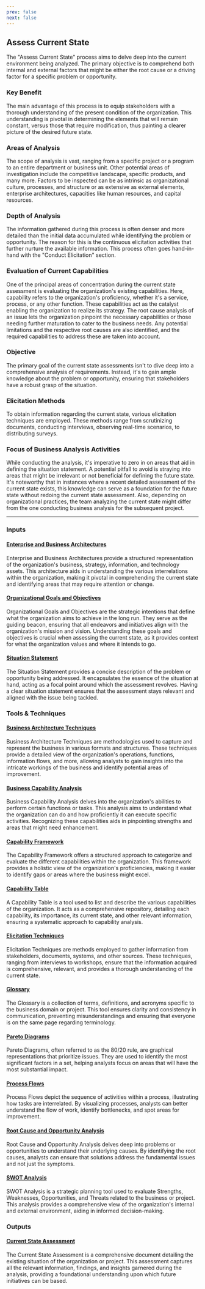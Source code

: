 ```yaml
---
prev: false
next: false
---
```


## Assess Current State

The "Assess Current State" process aims to delve deep into the current environment being analyzed. The primary objective is to comprehend both internal and external factors that might be either the root cause or a driving factor for a specific problem or opportunity.

### Key Benefit

The main advantage of this process is to equip stakeholders with a thorough understanding of the present condition of the organization. This understanding is pivotal in determining the elements that will remain constant, versus those that require modification, thus painting a clearer picture of the desired future state.

### Areas of Analysis

The scope of analysis is vast, ranging from a specific project or a program to an entire department or business unit. Other potential areas of investigation include the competitive landscape, specific products, and many more. Factors to be inspected can be as intrinsic as organizational culture, processes, and structure or as extensive as external elements, enterprise architectures, capacities like human resources, and capital resources.

### Depth of Analysis

The information gathered during this process is often denser and more detailed than the initial data accumulated while identifying the problem or opportunity. The reason for this is the continuous elicitation activities that further nurture the available information. This process often goes hand-in-hand with the "Conduct Elicitation" section.

### Evaluation of Current Capabilities

One of the principal areas of concentration during the current state assessment is evaluating the organization's existing capabilities. Here, capability refers to the organization's proficiency, whether it's a service, process, or any other function. These capabilities act as the catalyst enabling the organization to realize its strategy. The root cause analysis of an issue lets the organization pinpoint the necessary capabilities or those needing further maturation to cater to the business needs. Any potential limitations and the respective root causes are also identified, and the required capabilities to address these are taken into account.

### Objective

The primary goal of the current state assessments isn't to dive deep into a comprehensive analysis of requirements. Instead, it's to gain ample knowledge about the problem or opportunity, ensuring that stakeholders have a robust grasp of the situation.

### Elicitation Methods

To obtain information regarding the current state, various elicitation techniques are employed. These methods range from scrutinizing documents, conducting interviews, observing real-time scenarios, to distributing surveys.

### Focus of Business Analysis Activities

While conducting the analysis, it's imperative to zero in on areas that aid in defining the situation statement. A potential pitfall to avoid is straying into areas that might be irrelevant or not beneficial for defining the future state. It's noteworthy that in instances where a recent detailed assessment of the current state exists, this knowledge can serve as a foundation for the future state without redoing the current state assessment. Also, depending on organizational practices, the team analyzing the current state might differ from the one conducting business analysis for the subsequent project.

---

### Inputs

#### [Enterprise and Business Architectures](/content/gist/business-analysis/inputs-outputs/enterprise-and-business-architectures.md)

Enterprise and Business Architectures provide a structured representation of the organization's business, strategy, information, and technology assets. This architecture aids in understanding the various interrelations within the organization, making it pivotal in comprehending the current state and identifying areas that may require attention or change.

#### [Organizational Goals and Objectives](/content/gist/business-analysis/inputs-outputs/organizational-goals-and-objectives.md)

Organizational Goals and Objectives are the strategic intentions that define what the organization aims to achieve in the long run. They serve as the guiding beacon, ensuring that all endeavors and initiatives align with the organization's mission and vision. Understanding these goals and objectives is crucial when assessing the current state, as it provides context for what the organization values and where it intends to go.

#### [Situation Statement](/content/gist/business-analysis/inputs-outputs/situation-statement.md)

The Situation Statement provides a concise description of the problem or opportunity being addressed. It encapsulates the essence of the situation at hand, acting as a focal point around which the assessment revolves. Having a clear situation statement ensures that the assessment stays relevant and aligned with the issue being tackled.

### Tools & Techniques

#### [Business Architecture Techniques](/content/gist/business-analysis/tools-techniques/business-architecture-techniques.md)

Business Architecture Techniques are methodologies used to capture and represent the business in various formats and structures. These techniques provide a detailed view of the organization's operations, functions, information flows, and more, allowing analysts to gain insights into the intricate workings of the business and identify potential areas of improvement.

#### [Business Capability Analysis](/content/gist/business-analysis/tools-techniques/business-capability-analysis.md)

Business Capability Analysis delves into the organization's abilities to perform certain functions or tasks. This analysis aims to understand what the organization can do and how proficiently it can execute specific activities. Recognizing these capabilities aids in pinpointing strengths and areas that might need enhancement.

#### [Capability Framework](/content/gist/business-analysis/tools-techniques/capability-framework.md)

The Capability Framework offers a structured approach to categorize and evaluate the different capabilities within the organization. This framework provides a holistic view of the organization's proficiencies, making it easier to identify gaps or areas where the business might excel.

#### [Capability Table](/content/gist/business-analysis/tools-techniques/capability-table.md)

A Capability Table is a tool used to list and describe the various capabilities of the organization. It acts as a comprehensive repository, detailing each capability, its importance, its current state, and other relevant information, ensuring a systematic approach to capability analysis.

#### [Elicitation Techniques](/content/gist/business-analysis/tools-techniques/elicitation-techniques.md)

Elicitation Techniques are methods employed to gather information from stakeholders, documents, systems, and other sources. These techniques, ranging from interviews to workshops, ensure that the information acquired is comprehensive, relevant, and provides a thorough understanding of the current state.

#### [Glossary](/content/gist/business-analysis/tools-techniques/glossary.md)

The Glossary is a collection of terms, definitions, and acronyms specific to the business domain or project. This tool ensures clarity and consistency in communication, preventing misunderstandings and ensuring that everyone is on the same page regarding terminology.

#### [Pareto Diagrams](/content/gist/business-analysis/tools-techniques/pareto-diagrams.md)

Pareto Diagrams, often referred to as the 80/20 rule, are graphical representations that prioritize issues. They are used to identify the most significant factors in a set, helping analysts focus on areas that will have the most substantial impact.

#### [Process Flows](/content/gist/business-analysis/tools-techniques/process-flows.md)

Process Flows depict the sequence of activities within a process, illustrating how tasks are interrelated. By visualizing processes, analysts can better understand the flow of work, identify bottlenecks, and spot areas for improvement.

#### [Root Cause and Opportunity Analysis](/content/gist/business-analysis/tools-techniques/root-cause-and-opportunity-analysis.md)

Root Cause and Opportunity Analysis delves deep into problems or opportunities to understand their underlying causes. By identifying the root causes, analysts can ensure that solutions address the fundamental issues and not just the symptoms.

#### [SWOT Analysis](/content/gist/business-analysis/tools-techniques/swot-analysis.md)

SWOT Analysis is a strategic planning tool used to evaluate Strengths, Weaknesses, Opportunities, and Threats related to the business or project. This analysis provides a comprehensive view of the organization's internal and external environment, aiding in informed decision-making.

### Outputs

#### [Current State Assessment](/content/gist/business-analysis/inputs-outputs/current-state-assessment.md)

The Current State Assessment is a comprehensive document detailing the existing situation of the organization or project. This assessment captures all the relevant information, findings, and insights garnered during the analysis, providing a foundational understanding upon which future initiatives can be based.
